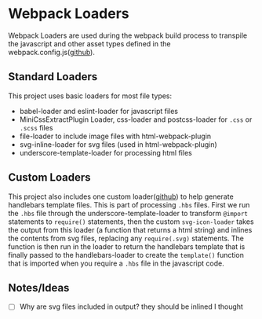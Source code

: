 # Webpack Loaders

Webpack Loaders are used during the webpack build process to transpile the javascript and other asset types
defined in the webpack.config.js([github](https://github.com/devlinjunker/template.webpack.fend/blob/master/webpack.config.js)).

## Standard Loaders
This project uses basic loaders for most file types:
 - babel-loader and eslint-loader for javascript files
 - MiniCssExtractPlugin Loader, css-loader and postcss-loader for `.css` or `.scss` files
 - file-loader to include image files with html-webpack-plugin
 - svg-inline-loader for svg files (used in html-webpack-plugin)
 - underscore-template-loader for processing html files

## Custom Loaders
This project also includes one custom loader([github](https://github.com/devlinjunker/template.webpack.fend/blob/master/.loader/))
to help generate handlebars template files. This is part of processing `.hbs` files. First we run the `.hbs`
file through the underscore-template-loader to transform `@import` statements to `require()` statements, then
the custom `svg-icon-loader` takes the output from this loader (a function that returns a html string) and
inlines the contents from svg files, replacing any `require(.svg)` statements. The function is then run in the
loader to return the handlebars template that is finally passed to the handlebars-loader to create the
`template()` function that is imported when you require a `.hbs` file in the javascript code.


## Notes/Ideas
- [ ] Why are svg files included in output? they should be inlined I thought
